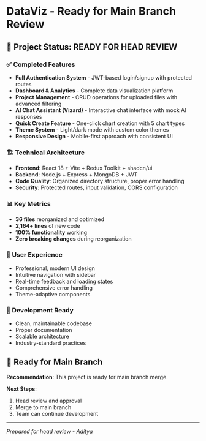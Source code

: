 # DataViz - Ready for Main Branch Review

## 🎯 **Project Status: READY FOR HEAD REVIEW**

### **✅ Completed Features**
- **Full Authentication System** - JWT-based login/signup with protected routes
- **Dashboard & Analytics** - Complete data visualization platform
- **Project Management** - CRUD operations for uploaded files with advanced filtering
- **AI Chat Assistant (Vizard)** - Interactive chat interface with mock AI responses
- **Quick Create Feature** - One-click chart creation with 5 chart types
- **Theme System** - Light/dark mode with custom color themes
- **Responsive Design** - Mobile-first approach with consistent UI

### **🏗️ Technical Architecture**
- **Frontend**: React 18 + Vite + Redux Toolkit + shadcn/ui
- **Backend**: Node.js + Express + MongoDB + JWT
- **Code Quality**: Organized directory structure, proper error handling
- **Security**: Protected routes, input validation, CORS configuration

### **📊 Key Metrics**
- **36 files** reorganized and optimized
- **2,164+ lines** of new code
- **100% functionality** working
- **Zero breaking changes** during reorganization

### **🎨 User Experience**
- Professional, modern UI design
- Intuitive navigation with sidebar
- Real-time feedback and loading states
- Comprehensive error handling
- Theme-adaptive components

### **🔧 Development Ready**
- Clean, maintainable codebase
- Proper documentation
- Scalable architecture
- Industry-standard practices

## 🚀 **Ready for Main Branch**

**Recommendation**: This project is ready for main branch merge.

**Next Steps**: 
1. Head review and approval
2. Merge to main branch
3. Team can continue development

---
*Prepared for head review - Aditya* 